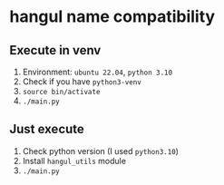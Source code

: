 # hangul name compatibility

## Execute in venv
1. Environment: `ubuntu 22.04`, `python 3.10`
2. Check if you have `python3-venv`
3. `source bin/activate`
4. `./main.py`

## Just execute
1. Check python version (I used `python3.10`)
2. Install `hangul_utils` module
3. `./main.py`

